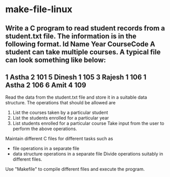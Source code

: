 # make-file-linux


Write a C program to read student records from a student.txt file.
The information is in the following format.
Id Name Year CourseCode
A student can take multiple courses. 
A typical file can look something like below:
-----------------------
1 Astha 2 101
5 Dinesh 1 105
3 Rajesh 1 106
1 Astha 2 106
6 Amit 4 109
-----------------------

Read the data from the student.txt file and store it in a suitable data structure.
The operations that should be allowed are 
1. List the courses taken by a particular student
2. List the students enrolled for a particular year
3. List students enrolled for a particular course
Take input from the user to perform the above operations.

Maintain different C files for different tasks such as 
- file operations in a separate file
- data structure operations in a separate file
Divide operations suitably in different files.

Use "Makefile" to compile different files and execute the program.
